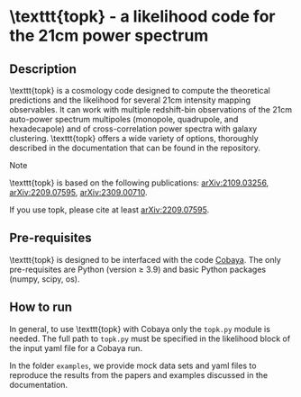 # \texttt{topk} - a likelihood code for the 21cm power spectrum

## Description
\texttt{topk} is a cosmology code designed to compute the theoretical predictions and the likelihood for several 21cm intensity mapping observables. It can work with multiple redshift-bin observations of the 21cm auto-power spectrum multipoles (monopole, quadrupole, and hexadecapole) and of cross-correlation power spectra with galaxy clustering. \texttt{topk} offers a wide variety of options, thoroughly described in the documentation that can be found in the repository.

> [!NOTE]
> \texttt{topk} is based on the following publications: [arXiv:2109.03256](https://arxiv.org/abs/2109.03256), [arXiv:2209.07595](https://arxiv.org/abs/2209.07595), [arXiv:2309.00710](https://arxiv.org/abs/2309.00710).
> 
> If you use topk, please cite at least [arXiv:2209.07595](https://arxiv.org/abs/2209.07595).

## Pre-requisites 
\texttt{topk} is designed to be interfaced with the code [Cobaya](https://cobaya.readthedocs.io/en/latest/index.html). The only pre-requisites are Python (version ≥ 3.9) and basic Python packages (numpy, scipy, os).

## How to run 
In general, to use \texttt{topk} with Cobaya only the `topk.py` module is needed. The full path to `topk.py` must be specified in the likelihood block of the input yaml file for a Cobaya run.

In the folder `examples`, we provide mock data sets and yaml files to reproduce the results from the papers and examples discussed in the documentation.
